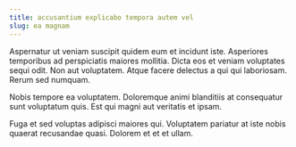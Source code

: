 ```yaml
---
title: accusantium explicabo tempora autem vel
slug: ea magnam
---
```


Aspernatur ut veniam suscipit quidem eum et incidunt iste. Asperiores temporibus ad perspiciatis maiores mollitia. Dicta eos et veniam voluptates sequi odit. Non aut voluptatem. Atque facere delectus a qui qui laboriosam. Rerum sed numquam.

Nobis tempore ea voluptatem. Doloremque animi blanditiis at consequatur sunt voluptatum quis. Est qui magni aut veritatis et ipsam.

Fuga et sed voluptas adipisci maiores qui. Voluptatem pariatur at iste nobis quaerat recusandae quasi. Dolorem et et et ullam.
